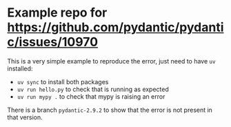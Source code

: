 # Example repo for https://github.com/pydantic/pydantic/issues/10970

This is a very simple example to reproduce the error, just need to have `uv` installed:

- `uv sync` to install both packages
- `uv run hello.py` to check that is running as expected
- `uv run mypy .` to check that mypy is raising an error

There is a branch `pydantic-2.9.2` to show that the error is not present in that version.
